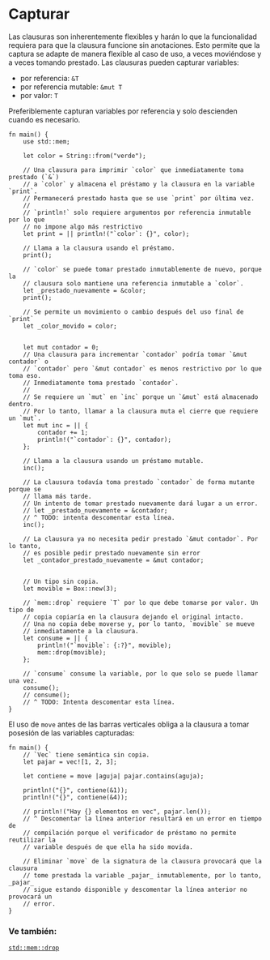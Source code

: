 # Capturar

Las clausuras son inherentemente flexibles y harán lo que la funcionalidad
requiera para que la clausura funcione sin anotaciones. Esto permite que la
captura se adapte de manera flexible al caso de uso, a veces moviéndose y a
veces tomando prestado. Las clausuras pueden capturar variables:

* por referencia: `&T`
* por referencia mutable: `&mut T`
* por valor: `T`

Preferiblemente capturan variables por referencia y solo descienden cuando es
necesario.

```rust,editable
fn main() {
    use std::mem;
    
    let color = String::from("verde");

    // Una clausura para imprimir `color` que inmediatamente toma prestado (`&`)
    // a `color` y almacena el préstamo y la clausura en la variable `print`.
    // Permanecerá prestado hasta que se use `print` por última vez.
    //
    // `println!` solo requiere argumentos por referencia inmutable por lo que
    // no impone algo más restrictivo
    let print = || println!("`color`: {}", color);

    // Llama a la clausura usando el préstamo.
    print();

    // `color` se puede tomar prestado inmutablemente de nuevo, porque la
    // clausura solo mantiene una referencia inmutable a `color`.
    let _prestado_nuevamente = &color;
    print();

    // Se permite un movimiento o cambio después del uso final de `print`
    let _color_movido = color;


    let mut contador = 0;
    // Una clausura para incrementar `contador` podría tomar `&mut contador` o
    // `contador` pero `&mut contador` es menos restrictivo por lo que toma eso.
    // Inmediatamente toma prestado `contador`.
    //
    // Se requiere un `mut` en `inc` porque un `&mut` está almacenado dentro.
    // Por lo tanto, llamar a la clausura muta el cierre que requiere un `mut`.
    let mut inc = || {
        contador += 1;
        println!("`contador`: {}", contador);
    };

    // Llama a la clausura usando un préstamo mutable.
    inc();

    // La clausura todavía toma prestado `contador` de forma mutante porque se
    // llama más tarde.
    // Un intento de tomar prestado nuevamente dará lugar a un error.
    // let _prestado_nuevamente = &contador;
    // ^ TODO: intenta descomentar esta línea.
    inc();

    // La clausura ya no necesita pedir prestado `&mut contador`. Por lo tanto,
    // es posible pedir prestado nuevamente sin error
    let _contador_prestado_nuevamente = &mut contador; 

    
    // Un tipo sin copia.
    let movible = Box::new(3);

    // `mem::drop` requiere `T` por lo que debe tomarse por valor. Un tipo de
    // copia copiaría en la clausura dejando el original intacto.
    // Una no copia debe moverse y, por lo tanto, `movible` se mueve
    // inmediatamente a la clausura.
    let consume = || {
        println!("`movible`: {:?}", movible);
        mem::drop(movible);
    };

    // `consume` consume la variable, por lo que solo se puede llamar una vez.
    consume();
    // consume();
    // ^ TODO: Intenta descomentar esta línea.
}
```

El uso de `move` antes de las barras verticales obliga a la clausura a tomar
posesión de las variables capturadas:

```rust,editable
fn main() {
    // `Vec` tiene semántica sin copia.
    let pajar = vec![1, 2, 3];

    let contiene = move |aguja| pajar.contains(aguja);

    println!("{}", contiene(&1));
    println!("{}", contiene(&4));

    // println!("Hay {} elementos en vec", pajar.len());
    // ^ Descomentar la línea anterior resultará en un error en tiempo de
    // compilación porque el verificador de préstamo no permite reutilizar la
    // variable después de que ella ha sido movida.
    
    // Eliminar `move` de la signatura de la clausura provocará que la clausura
    // tome prestada la variable _pajar_ inmutablemente, por lo tanto, _pajar_
    // sigue estando disponible y descomentar la línea anterior no provocará un
    // error.
}
```

### Ve también:

<!-- [`Box`][box] y -->
[`std::mem::drop`][drop]

[box]: ../../std/box.md
[drop]: https://doc.rust-lang.org/std/mem/fn.drop.html
